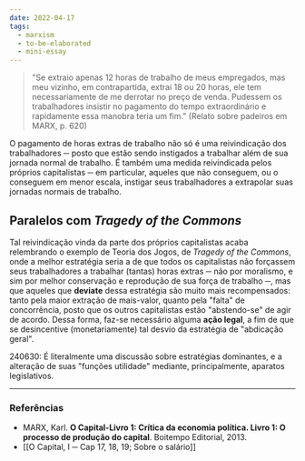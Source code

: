 ```yaml
---
date: 2022-04-17
tags:
  - marxism
  - to-be-elaborated
  - mini-essay
---
```

> "Se extraio apenas 12 horas de trabalho de meus empregados, mas meu vizinho, em contrapartida, extrai 18 ou 20 horas, ele tem necessariamente de me derrotar no preço de venda. Pudessem os trabalhadores insistir no pagamento do tempo extraordinário e rapidamente essa manobra teria um fim." (Relato sobre padeiros em MARX, p. 620)

O pagamento de horas extras de trabalho não só é uma reivindicação dos trabalhadores ─ posto que estão sendo instigados a trabalhar além de sua jornada normal de trabalho. É também uma medida reivindicada pelos próprios capitalistas ─ em particular, aqueles que não conseguem, ou o conseguem em menor escala, instigar seus trabalhadores a extrapolar suas jornadas normais de trabalho.

## Paralelos com *Tragedy of the Commons*
Tal reivindicação vinda da parte dos próprios capitalistas acaba relembrando o exemplo de Teoria dos Jogos, de *Tragedy of the Commons*, onde a melhor estratégia seria a de que todos os capitalistas não forçassem seus trabalhadores a trabalhar (tantas) horas extras ─ não por moralismo, e sim por melhor conservação e reprodução de sua força de trabalho ─, mas que aqueles que **deviate** dessa estratégia são muito mais recompensados: tanto pela maior extração de mais-valor, quanto pela "falta" de concorrência, posto que os outros capitalistas estão "abstendo-se" de agir de acordo. Dessa forma, faz-se necessário alguma **ação legal**, a fim de que se desincentive (monetariamente) tal desvio da estratégia de "abdicação geral".

240630: É literalmente uma discussão sobre estratégias dominantes, e a alteração de suas "funções utilidade" mediante, principalmente, aparatos legislativos.

---
### Referências
- MARX, Karl. **O Capital-Livro 1: Crítica da economia política. Livro 1: O processo de produção do capital**. Boitempo Editorial, 2013.
- [[O Capital, I ─ Cap 17, 18, 19; Sobre o salário]]